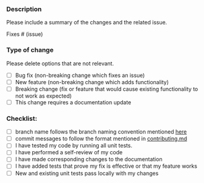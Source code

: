 ### Description

Please include a summary of the changes and the related issue.

Fixes # (issue)

### Type of change

Please delete options that are not relevant.

- [ ] Bug fix (non-breaking change which fixes an issue)
- [ ] New feature (non-breaking change which adds functionality)
- [ ] Breaking change (fix or feature that would cause existing functionality to not work as expected)
- [ ] This change requires a documentation update

### Checklist:

- [ ] branch name follows the branch naming convention mentioned [here](../contributing/BRANCH-NAMING.md)
- [ ] commit messages to follow the format mentioned in [contributing.md](../contributing/CONTRIBUTING.md)
- [ ] I have tested my code by running all unit tests.
- [ ] I have performed a self-review of my code
- [ ] I have made corresponding changes to the documentation
- [ ] I have added tests that prove my fix is effective or that my feature works
- [ ] New and existing unit tests pass locally with my changes
